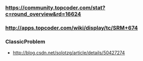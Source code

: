 ### https://community.topcoder.com/stat?c=round_overview&rd=16624
### http://apps.topcoder.com/wiki/display/tc/SRM+674

### ClassicProblem
* http://blog.csdn.net/solotzg/article/details/50427274

